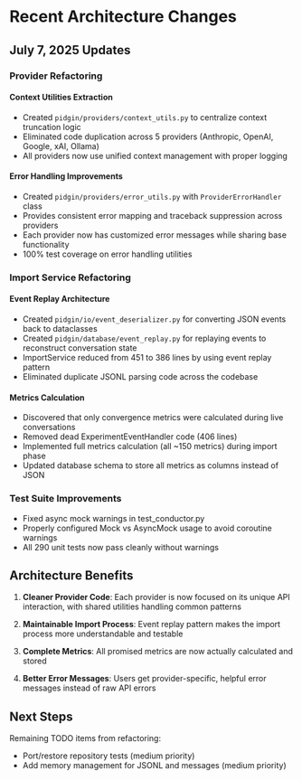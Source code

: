 # Recent Architecture Changes

## July 7, 2025 Updates

### Provider Refactoring

#### Context Utilities Extraction
- Created `pidgin/providers/context_utils.py` to centralize context truncation logic
- Eliminated code duplication across 5 providers (Anthropic, OpenAI, Google, xAI, Ollama)
- All providers now use unified context management with proper logging

#### Error Handling Improvements  
- Created `pidgin/providers/error_utils.py` with `ProviderErrorHandler` class
- Provides consistent error mapping and traceback suppression across providers
- Each provider now has customized error messages while sharing base functionality
- 100% test coverage on error handling utilities

### Import Service Refactoring

#### Event Replay Architecture
- Created `pidgin/io/event_deserializer.py` for converting JSON events back to dataclasses
- Created `pidgin/database/event_replay.py` for replaying events to reconstruct conversation state
- ImportService reduced from 451 to 386 lines by using event replay pattern
- Eliminated duplicate JSONL parsing code across the codebase

#### Metrics Calculation
- Discovered that only convergence metrics were calculated during live conversations
- Removed dead ExperimentEventHandler code (406 lines)
- Implemented full metrics calculation (all ~150 metrics) during import phase
- Updated database schema to store all metrics as columns instead of JSON

### Test Suite Improvements
- Fixed async mock warnings in test_conductor.py
- Properly configured Mock vs AsyncMock usage to avoid coroutine warnings
- All 290 unit tests now pass cleanly without warnings

## Architecture Benefits

1. **Cleaner Provider Code**: Each provider is now focused on its unique API interaction, with shared utilities handling common patterns

2. **Maintainable Import Process**: Event replay pattern makes the import process more understandable and testable

3. **Complete Metrics**: All promised metrics are now actually calculated and stored

4. **Better Error Messages**: Users get provider-specific, helpful error messages instead of raw API errors

## Next Steps

Remaining TODO items from refactoring:
- Port/restore repository tests (medium priority)
- Add memory management for JSONL and messages (medium priority)